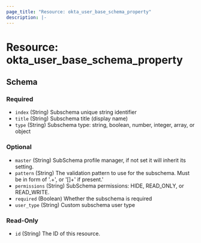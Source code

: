 ```yaml
---
page_title: "Resource: okta_user_base_schema_property"
description: |-
---
```


# Resource: okta_user_base_schema_property

<!-- schema generated by tfplugindocs -->

## Schema

### Required

- `index` (String) Subschema unique string identifier
- `title` (String) Subschema title (display name)
- `type` (String) Subschema type: string, boolean, number, integer, array, or object

### Optional

- `master` (String) SubSchema profile manager, if not set it will inherit its setting.
- `pattern` (String) The validation pattern to use for the subschema. Must be in form of '.+', or '[<pattern>]+' if present.'
- `permissions` (String) SubSchema permissions: HIDE, READ_ONLY, or READ_WRITE.
- `required` (Boolean) Whether the subschema is required
- `user_type` (String) Custom subschema user type

### Read-Only

- `id` (String) The ID of this resource.
